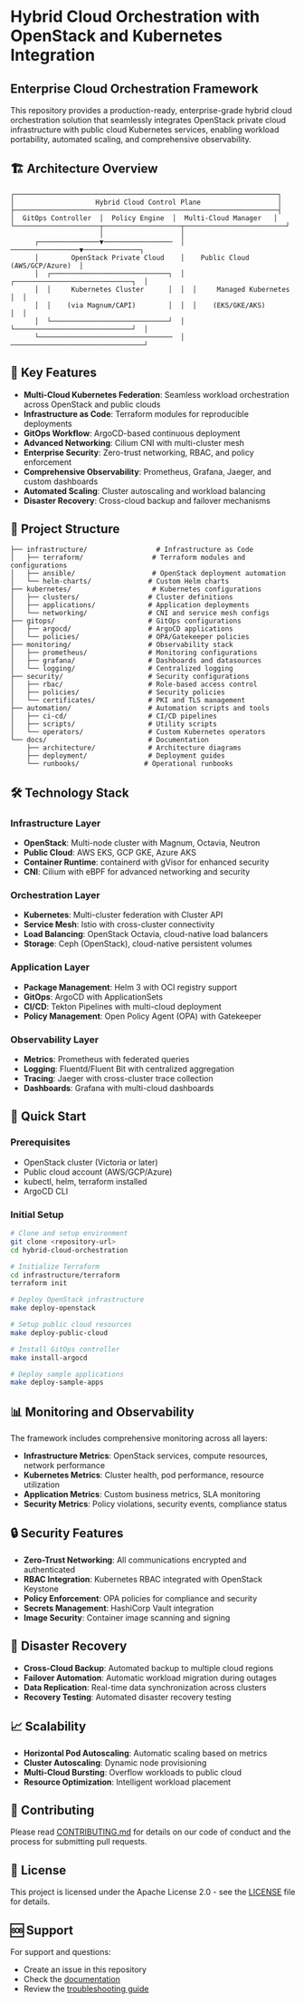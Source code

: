 # Hybrid Cloud Orchestration with OpenStack and Kubernetes Integration

## Enterprise Cloud Orchestration Framework

This repository provides a production-ready, enterprise-grade hybrid cloud orchestration solution that seamlessly integrates OpenStack private cloud infrastructure with public cloud Kubernetes services, enabling workload portability, automated scaling, and comprehensive observability.

## 🏗️ Architecture Overview

```
┌─────────────────────────────────────────────────────────────────┐
│                    Hybrid Cloud Control Plane                   │
├─────────────────────────────────────────────────────────────────┤
│  GitOps Controller  │  Policy Engine  │  Multi-Cloud Manager   │
└─────────────────────┬───────────────────┬─────────────────────────┘
                      │                   │
      ┌───────────────▼─────────────────  │  ─────────────────▼──────────────┐
      │        OpenStack Private Cloud    │    Public Cloud (AWS/GCP/Azure)  │
      │  ┌─────────────────────────────┐  │  ┌─────────────────────────────┐  │
      │  │     Kubernetes Cluster      │  │  │     Managed Kubernetes      │  │
      │  │    (via Magnum/CAPI)        │  │  │    (EKS/GKE/AKS)           │  │
      │  └─────────────────────────────┘  │  └─────────────────────────────┘  │
      └─────────────────────────────────  │  ─────────────────────────────────┘
```

## 🚀 Key Features

- **Multi-Cloud Kubernetes Federation**: Seamless workload orchestration across OpenStack and public clouds
- **Infrastructure as Code**: Terraform modules for reproducible deployments
- **GitOps Workflow**: ArgoCD-based continuous deployment
- **Advanced Networking**: Cilium CNI with multi-cluster mesh
- **Enterprise Security**: Zero-trust networking, RBAC, and policy enforcement
- **Comprehensive Observability**: Prometheus, Grafana, Jaeger, and custom dashboards
- **Automated Scaling**: Cluster autoscaling and workload balancing
- **Disaster Recovery**: Cross-cloud backup and failover mechanisms

## 📁 Project Structure

```
├── infrastructure/                 # Infrastructure as Code
│   ├── terraform/                 # Terraform modules and configurations
│   ├── ansible/                   # OpenStack deployment automation
│   └── helm-charts/              # Custom Helm charts
├── kubernetes/                    # Kubernetes configurations
│   ├── clusters/                 # Cluster definitions
│   ├── applications/             # Application deployments
│   └── networking/               # CNI and service mesh configs
├── gitops/                       # GitOps configurations
│   ├── argocd/                   # ArgoCD applications
│   └── policies/                 # OPA/Gatekeeper policies
├── monitoring/                   # Observability stack
│   ├── prometheus/               # Monitoring configurations
│   ├── grafana/                  # Dashboards and datasources
│   └── logging/                  # Centralized logging
├── security/                     # Security configurations
│   ├── rbac/                     # Role-based access control
│   ├── policies/                 # Security policies
│   └── certificates/             # PKI and TLS management
├── automation/                   # Automation scripts and tools
│   ├── ci-cd/                    # CI/CD pipelines
│   ├── scripts/                  # Utility scripts
│   └── operators/                # Custom Kubernetes operators
└── docs/                         # Documentation
    ├── architecture/             # Architecture diagrams
    ├── deployment/               # Deployment guides
    └── runbooks/                # Operational runbooks
```

## 🛠️ Technology Stack

### Infrastructure Layer
- **OpenStack**: Multi-node cluster with Magnum, Octavia, Neutron
- **Public Cloud**: AWS EKS, GCP GKE, Azure AKS
- **Container Runtime**: containerd with gVisor for enhanced security
- **CNI**: Cilium with eBPF for advanced networking and security

### Orchestration Layer
- **Kubernetes**: Multi-cluster federation with Cluster API
- **Service Mesh**: Istio with cross-cluster connectivity
- **Load Balancing**: OpenStack Octavia, cloud-native load balancers
- **Storage**: Ceph (OpenStack), cloud-native persistent volumes

### Application Layer
- **Package Management**: Helm 3 with OCI registry support
- **GitOps**: ArgoCD with ApplicationSets
- **CI/CD**: Tekton Pipelines with multi-cloud deployment
- **Policy Management**: Open Policy Agent (OPA) with Gatekeeper

### Observability Layer
- **Metrics**: Prometheus with federated queries
- **Logging**: Fluentd/Fluent Bit with centralized aggregation
- **Tracing**: Jaeger with cross-cluster trace collection
- **Dashboards**: Grafana with multi-cloud dashboards

## 🚦 Quick Start

### Prerequisites
- OpenStack cluster (Victoria or later)
- Public cloud account (AWS/GCP/Azure)
- kubectl, helm, terraform installed
- ArgoCD CLI

### Initial Setup
```bash
# Clone and setup environment
git clone <repository-url>
cd hybrid-cloud-orchestration

# Initialize Terraform
cd infrastructure/terraform
terraform init

# Deploy OpenStack infrastructure
make deploy-openstack

# Setup public cloud resources
make deploy-public-cloud

# Install GitOps controller
make install-argocd

# Deploy sample applications
make deploy-sample-apps
```

## 📊 Monitoring and Observability

The framework includes comprehensive monitoring across all layers:

- **Infrastructure Metrics**: OpenStack services, compute resources, network performance
- **Kubernetes Metrics**: Cluster health, pod performance, resource utilization
- **Application Metrics**: Custom business metrics, SLA monitoring
- **Security Metrics**: Policy violations, security events, compliance status

## 🔒 Security Features

- **Zero-Trust Networking**: All communications encrypted and authenticated
- **RBAC Integration**: Kubernetes RBAC integrated with OpenStack Keystone
- **Policy Enforcement**: OPA policies for compliance and security
- **Secrets Management**: HashiCorp Vault integration
- **Image Security**: Container image scanning and signing

## 🔄 Disaster Recovery

- **Cross-Cloud Backup**: Automated backup to multiple cloud regions
- **Failover Automation**: Automatic workload migration during outages
- **Data Replication**: Real-time data synchronization across clusters
- **Recovery Testing**: Automated disaster recovery testing

## 📈 Scalability

- **Horizontal Pod Autoscaling**: Automatic scaling based on metrics
- **Cluster Autoscaling**: Dynamic node provisioning
- **Multi-Cloud Bursting**: Overflow workloads to public cloud
- **Resource Optimization**: Intelligent workload placement

## 🤝 Contributing

Please read [CONTRIBUTING.md](CONTRIBUTING.md) for details on our code of conduct and the process for submitting pull requests.

## 📄 License

This project is licensed under the Apache License 2.0 - see the [LICENSE](LICENSE) file for details.

## 🆘 Support

For support and questions:
- Create an issue in this repository
- Check the [documentation](docs/)
- Review the [troubleshooting guide](docs/troubleshooting.md)